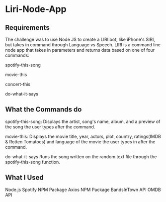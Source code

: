 # Liri-Node-App

## Requirements

The challenge was to use Node JS to create a LIRI bot, like iPhone's SIRI, but takes in command through Language vs Speech. LIRI is a command line node app that takes in parameters and returns data based on one of four commands:


spotify-this-song

movie-this

concert-this

do-what-it-says

## What the Commands do

spotify-this-song:
Displays the artist, song's name, album, and a preview of the song the user types after the command.

movie-this:
Displays the movie title, year, actors, plot, country, ratings(IMDB & Rotten Tomatoes) and language of the movie the user types in after the command.

do-what-it-says
Runs the song written on the random.text file through the spotify-this-song function.

## What I Used

Node.js
Spotify NPM Package
Axios NPM Package
BandsInTown API
OMDB API
